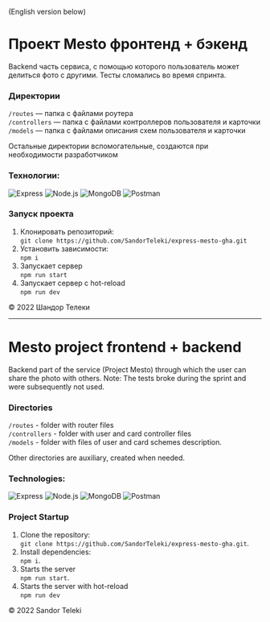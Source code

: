 (English version below)

# Проект Mesto фронтенд + бэкенд

Backend часть сервиса, с помощью которого пользователь может делиться фото с другими. Тесты сломались во время спринта.

### Директории

`/routes` — папка с файлами роутера  
`/controllers` — папка с файлами контроллеров пользователя и карточки   
`/models` — папка с файлами описания схем пользователя и карточки  
  
Остальные директории вспомогательные, создаются при необходимости разработчиком

### Технологии:    

![Express](https://img.shields.io/badge/-Express-090909?style=for-the-badge&logo=Express)
![Node.js](https://img.shields.io/badge/-Node.js-090909?style=for-the-badge&logo=Node.js)
![MongoDB](https://img.shields.io/badge/-MongoDB-090909?style=for-the-badge&logo=MongoDB)
![Postman](https://img.shields.io/badge/-Postman-090909?style=for-the-badge&logo=Postman)

### Запуск проекта

1. Клонировать репозиторий:  
`git clone https://github.com/SandorTeleki/express-mesto-gha.git`
2. Установить зависимости:  
`npm i`
3. Запускает сервер    
`npm run start`
4.  Запускает сервер с hot-reload  
`npm run dev`

&copy; 2022 Шандор Телеки

---

# Mesto project frontend + backend

Backend part of the service (Project Mesto) through which the user can share the photo with others. Note: The tests broke during the sprint and were subsequently not used.

### Directories

`/routes` - folder with router files  
`/controllers` - folder with user and card controller files   
`/models` - folder with files of user and card schemes description.  
  
Other directories are auxiliary, created when needed.

### Technologies:  

![Express](https://img.shields.io/badge/-Express-090909?style=for-the-badge&logo=Express)
![Node.js](https://img.shields.io/badge/-Node.js-090909?style=for-the-badge&logo=Node.js)
![MongoDB](https://img.shields.io/badge/-MongoDB-090909?style=for-the-badge&logo=MongoDB)
![Postman](https://img.shields.io/badge/-Postman-090909?style=for-the-badge&logo=Postman)

### Project Startup

1. Clone the repository:  
`git clone https://github.com/SandorTeleki/express-mesto-gha.git`.
2. Install dependencies:  
`npm i`.
3. Starts the server    
`npm run start`.
4.  Starts the server with hot-reload  
`npm run dev`

&copy; 2022 Sandor Teleki

